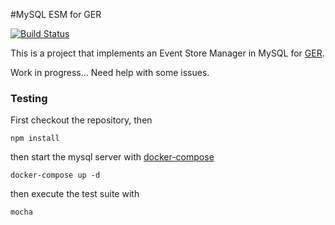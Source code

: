 #MySQL ESM for GER

[![Build Status](https://travis-ci.org/nikashitsa/ger_mysql_esm.svg?branch=master)](https://travis-ci.org/nikashitsa/ger_mysql_esm)

This is a project that implements an Event Store Manager in MySQL for [GER](https://www.npmjs.com/package/ger).

Work in progress... Need help with some issues.

### Testing

First checkout the repository, then

```
npm install
```

then start the mysql server with [docker-compose](https://docs.docker.com/compose/)

```
docker-compose up -d
```

then execute the test suite with

```
mocha
```
